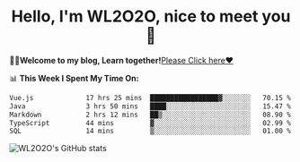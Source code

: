 <h1 align = "center">Hello, I'm WL2O2O, nice to meet you 👋</h1>

🧑‍💻**Welcome to my blog, Learn together!**[Please Click here❤️](https://wl2o2o.github.io)

📊 **This Week I Spent My Time On:**
<!--START_SECTION:waka-->

```txt
Vue.js             17 hrs 25 mins  █████████████████▓░░░░░░░   70.15 %
Java               3 hrs 50 mins   ████░░░░░░░░░░░░░░░░░░░░░   15.47 %
Markdown           2 hrs 12 mins   ██▒░░░░░░░░░░░░░░░░░░░░░░   08.90 %
TypeScript         44 mins         ▓░░░░░░░░░░░░░░░░░░░░░░░░   02.99 %
SQL                14 mins         ▒░░░░░░░░░░░░░░░░░░░░░░░░   01.00 %
```

<!--END_SECTION:waka-->

![WL2O2O's GitHub stats](https://github-readme-stats.vercel.app/api?username=wl2o2o&show_icons=true)


<!--
**WL2O2O/WL2O2O** is a ✨ _special_ ✨ repository because its `README.md` (this file) appears on your GitHub profile.

Here are some ideas to get you started:

- 🔭 I’m currently working on ...
- 🌱 I’m currently learning ...
- 👯 I’m looking to collaborate on ...
- 🤔 I’m looking for help with ...
- 💬 Ask me about ...
- 📫 How to reach me: ...
- 😄 Pronouns: ...
- ⚡ Fun fact: ...
-->
